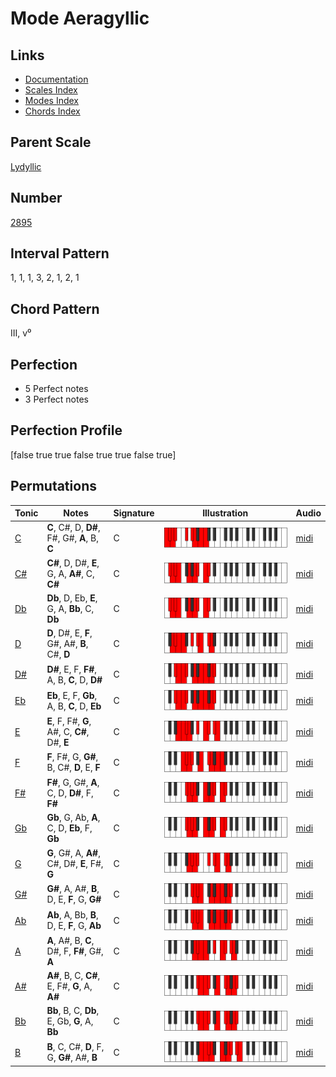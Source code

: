 # Mode Aeragyllic

## Links

- [Documentation](README.md)
- [Scales Index](Scales.md)
- [Modes Index](Modes.md)
- [Chords Index](Chords.md)

## Parent Scale

[Lydyllic](ScaleLydyllic.md)

## Number

[2895](https://ianring.com/musictheory/scales/2895)

## Interval Pattern

1, 1, 1, 3, 2, 1, 2, 1

## Chord Pattern

III, v⁰

## Perfection

- 5 Perfect notes
- 3 Perfect notes

## Perfection Profile

[false true true false true true false true]

## Permutations

| Tonic | Notes | Signature | Illustration | Audio |
|-------|-------|-----------|--------------|-------|
| [C](ModeCNaturalAeragyllic.md) | **C**, C#, D, **D#**, F#, G#, **A**, B, **C** | C | ![CNaturalAeragyllic](ModeCNaturalAeragyllic.png) | [midi](https://github.com/edipermadi/music/blob/main/docs/ModeCNaturalAeragyllic.mid?raw=true) |
| [C#](ModeCSharpAeragyllic.md) | **C#**, D, D#, **E**, G, A, **A#**, C, **C#** | C | ![CSharpAeragyllic](ModeCSharpAeragyllic.png) | [midi](https://github.com/edipermadi/music/blob/main/docs/ModeCSharpAeragyllic.mid?raw=true) |
| [Db](ModeDFlatAeragyllic.md) | **Db**, D, Eb, **E**, G, A, **Bb**, C, **Db** | C | ![DFlatAeragyllic](ModeDFlatAeragyllic.png) | [midi](https://github.com/edipermadi/music/blob/main/docs/ModeDFlatAeragyllic.mid?raw=true) |
| [D](ModeDNaturalAeragyllic.md) | **D**, D#, E, **F**, G#, A#, **B**, C#, **D** | C | ![DNaturalAeragyllic](ModeDNaturalAeragyllic.png) | [midi](https://github.com/edipermadi/music/blob/main/docs/ModeDNaturalAeragyllic.mid?raw=true) |
| [D#](ModeDSharpAeragyllic.md) | **D#**, E, F, **F#**, A, B, **C**, D, **D#** | C | ![DSharpAeragyllic](ModeDSharpAeragyllic.png) | [midi](https://github.com/edipermadi/music/blob/main/docs/ModeDSharpAeragyllic.mid?raw=true) |
| [Eb](ModeEFlatAeragyllic.md) | **Eb**, E, F, **Gb**, A, B, **C**, D, **Eb** | C | ![EFlatAeragyllic](ModeEFlatAeragyllic.png) | [midi](https://github.com/edipermadi/music/blob/main/docs/ModeEFlatAeragyllic.mid?raw=true) |
| [E](ModeENaturalAeragyllic.md) | **E**, F, F#, **G**, A#, C, **C#**, D#, **E** | C | ![ENaturalAeragyllic](ModeENaturalAeragyllic.png) | [midi](https://github.com/edipermadi/music/blob/main/docs/ModeENaturalAeragyllic.mid?raw=true) |
| [F](ModeFNaturalAeragyllic.md) | **F**, F#, G, **G#**, B, C#, **D**, E, **F** | C | ![FNaturalAeragyllic](ModeFNaturalAeragyllic.png) | [midi](https://github.com/edipermadi/music/blob/main/docs/ModeFNaturalAeragyllic.mid?raw=true) |
| [F#](ModeFSharpAeragyllic.md) | **F#**, G, G#, **A**, C, D, **D#**, F, **F#** | C | ![FSharpAeragyllic](ModeFSharpAeragyllic.png) | [midi](https://github.com/edipermadi/music/blob/main/docs/ModeFSharpAeragyllic.mid?raw=true) |
| [Gb](ModeGFlatAeragyllic.md) | **Gb**, G, Ab, **A**, C, D, **Eb**, F, **Gb** | C | ![GFlatAeragyllic](ModeGFlatAeragyllic.png) | [midi](https://github.com/edipermadi/music/blob/main/docs/ModeGFlatAeragyllic.mid?raw=true) |
| [G](ModeGNaturalAeragyllic.md) | **G**, G#, A, **A#**, C#, D#, **E**, F#, **G** | C | ![GNaturalAeragyllic](ModeGNaturalAeragyllic.png) | [midi](https://github.com/edipermadi/music/blob/main/docs/ModeGNaturalAeragyllic.mid?raw=true) |
| [G#](ModeGSharpAeragyllic.md) | **G#**, A, A#, **B**, D, E, **F**, G, **G#** | C | ![GSharpAeragyllic](ModeGSharpAeragyllic.png) | [midi](https://github.com/edipermadi/music/blob/main/docs/ModeGSharpAeragyllic.mid?raw=true) |
| [Ab](ModeAFlatAeragyllic.md) | **Ab**, A, Bb, **B**, D, E, **F**, G, **Ab** | C | ![AFlatAeragyllic](ModeAFlatAeragyllic.png) | [midi](https://github.com/edipermadi/music/blob/main/docs/ModeAFlatAeragyllic.mid?raw=true) |
| [A](ModeANaturalAeragyllic.md) | **A**, A#, B, **C**, D#, F, **F#**, G#, **A** | C | ![ANaturalAeragyllic](ModeANaturalAeragyllic.png) | [midi](https://github.com/edipermadi/music/blob/main/docs/ModeANaturalAeragyllic.mid?raw=true) |
| [A#](ModeASharpAeragyllic.md) | **A#**, B, C, **C#**, E, F#, **G**, A, **A#** | C | ![ASharpAeragyllic](ModeASharpAeragyllic.png) | [midi](https://github.com/edipermadi/music/blob/main/docs/ModeASharpAeragyllic.mid?raw=true) |
| [Bb](ModeBFlatAeragyllic.md) | **Bb**, B, C, **Db**, E, Gb, **G**, A, **Bb** | C | ![BFlatAeragyllic](ModeBFlatAeragyllic.png) | [midi](https://github.com/edipermadi/music/blob/main/docs/ModeBFlatAeragyllic.mid?raw=true) |
| [B](ModeBNaturalAeragyllic.md) | **B**, C, C#, **D**, F, G, **G#**, A#, **B** | C | ![BNaturalAeragyllic](ModeBNaturalAeragyllic.png) | [midi](https://github.com/edipermadi/music/blob/main/docs/ModeBNaturalAeragyllic.mid?raw=true) |
